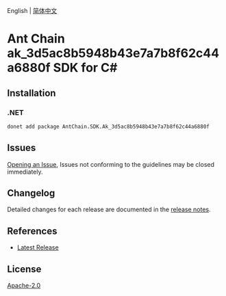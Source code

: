 English | [简体中文](README-CN.md)

# Ant Chain ak_3d5ac8b5948b43e7a7b8f62c44a6880f SDK for C#

## Installation

### .NET

```bash
donet add package AntChain.SDK.Ak_3d5ac8b5948b43e7a7b8f62c44a6880f
```

## Issues

[Opening an Issue](https://github.com/alipay/antchain-openapi-prod-sdk/issues/new), Issues not conforming to the guidelines may be closed immediately.

## Changelog

Detailed changes for each release are documented in the [release notes](./ChangeLog.md).

## References

* [Latest Release](https://github.com/alipay/antchain-openapi-prod-sdk/)

## License

[Apache-2.0](http://www.apache.org/licenses/LICENSE-2.0)
